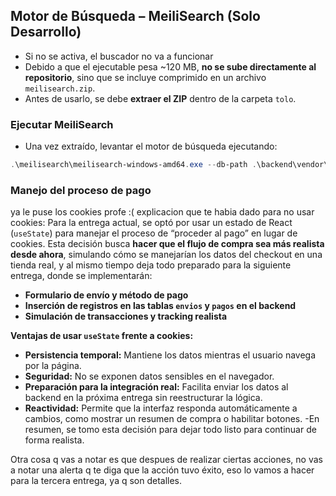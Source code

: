 ## Motor de Búsqueda – MeiliSearch (Solo Desarrollo)
- Si no se activa, el buscador no va a funcionar
- Debido a que el ejecutable pesa ~120 MB, **no se sube directamente al repositorio**, sino que se incluye comprimido en un archivo `meilisearch.zip`.
- Antes de usarlo, se debe **extraer el ZIP** dentro de la carpeta `tolo`.

### Ejecutar MeiliSearch

- Una vez extraído, levantar el motor de búsqueda ejecutando:

```powershell
.\meilisearch\meilisearch-windows-amd64.exe --db-path .\backend\vendor\meilisearch\meili_data\
```


### Manejo del proceso de pago
ya le puse los cookies profe :(
explicacion que te habia dado para no usar cookies:
Para la entrega actual, se optó por usar un estado de React (`useState`) para manejar el proceso de “proceder al pago” en lugar de cookies. Esta decisión busca **hacer que el flujo de compra sea más realista desde ahora**, simulando cómo se manejarían los datos del checkout en una tienda real, y al mismo tiempo deja todo preparado para la siguiente entrega, donde se implementarán:

- **Formulario de envío y método de pago**  
- **Inserción de registros en las tablas `envios` y `pagos` en el backend**  
- **Simulación de transacciones y tracking realista**

**Ventajas de usar `useState` frente a cookies:**

- **Persistencia temporal:** Mantiene los datos mientras el usuario navega por la página.  
- **Seguridad:** No se exponen datos sensibles en el navegador.  
- **Preparación para la integración real:** Facilita enviar los datos al backend en la próxima entrega sin reestructurar la lógica.  
- **Reactividad:** Permite que la interfaz responda automáticamente a cambios, como mostrar un resumen de compra o habilitar botones.
-En resumen, se tomo esta decisión para dejar todo listo para continuar de forma realista.


Otra cosa q vas a notar es que despues de realizar ciertas acciones, no vas a notar una alerta q te diga que la acción tuvo éxito, eso lo vamos a hacer para la tercera entrega, ya q son detalles.
